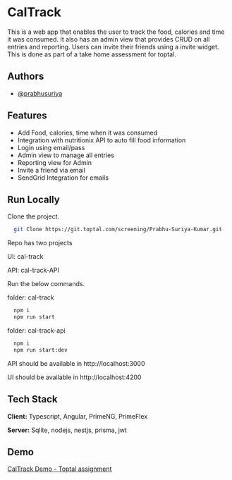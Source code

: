 # CalTrack

This is a web app that enables the user to track the food, calories and time it was consumed. 
It also has an admin view that provides CRUD on all entries and reporting. 
Users can invite their friends using a invite widget. This is done as part of a take home assessment for toptal.


## Authors

- [@prabhusuriya](https://github.com/prabhusuriya)


## Features

- Add Food, calories, time when it was consumed
- Integration with nutritionix API to auto fill food information
- Login using email/pass
- Admin view to manage all entries
- Reporting view for Admin
- Invite a friend via email
- SendGrid Integration for emails


## Run Locally

Clone the project.

```bash
  git Clone https://git.toptal.com/screening/Prabhu-Suriya-Kumar.git
```
Repo has two projects 

UI: cal-track

API: cal-track-API

Run the below commands.

folder: cal-track
```bash
  npm i
  npm run start
```

folder: cal-track-api
```bash
  npm i
  npm run start:dev
```

API should be available in http://localhost:3000

UI should be available in http://localhost:4200


## Tech Stack

**Client:** Typescript, Angular, PrimeNG, PrimeFlex

**Server:** Sqlite, nodejs, nestjs, prisma, jwt

## Demo

[CalTrack Demo - Toptal assignment](https://www.loom.com/share/a92c6f6a28eb43e3b62b42e837ee3bd4)
